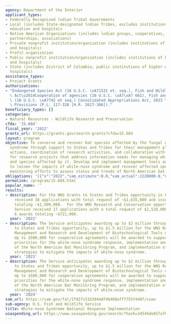 ```yaml
---
agency: Department of the Interior
applicant_types:
- Federally Recognized lndian Tribal Governments
- Local (includes State-designated lndian Tribes, excludes institutions of higher
  education and hospitals
- Native American Organizations (includes lndian groups, cooperatives, corporations,
  partnerships, associations)
- Private nonprofit institution/organization (includes institutions of higher education
  and hospitals)
- Profit organization
- Public nonprofit institution/organization (includes institutions of higher education
  and hospitals)
- State (includes District of Columbia, public institutions of higher education and
  hospitals)
assistance_types:
- Project Grants
authorizations:
- "Endangered Species Act (16 U.S.C. \xA71531 et. seq.), Fish and Wildlife Coordination\
  \ Act\u2014Cooperation of agencies (16 U.S.C. \xA7\xA7 661), Fish and Wildlife Act\
  \ (16 U.S.C. \xA7742 et seq.) Consolidated Appropriations Act, 2023 \u2013 Administrative\
  \ Provisions (P.L. 117-328 [H.R. 2617-306])."
beneficiary_types: []
categories:
- Natural Resources - Wildlife Research and Preservation
cfda: '15.684'
fiscal_year: '2022'
grants_url: https://grants.gov/search-grants?cfda=15.684
layout: program
objective: To conserve and recover bat species affected by the fungal disease white-nose
  syndrome through support to States and Tribes for their management planning and
  actions, coordination of research activities, and collaboration with partners. Provide
  for research projects that address information needs for managing white-nose syndrome
  and species affected by it. Develop and implement management tools and strategies
  to lessen the impacts of white-nose syndrome and recover affected species. Conduct
  monitoring efforts to assess status and trends of North American bat populations.
obligations: '[{"x":"2022","sam_estimate":0.0,"sam_actual":2220000.0,"usa_spending_actual":1601227.07},{"x":"2023","sam_estimate":3500000.0,"sam_actual":0.0,"usa_spending_actual":1887512.62},{"x":"2024","sam_estimate":3000000.0,"sam_actual":0.0,"usa_spending_actual":429044.29}]'
permalink: /program/15.684.html
popular_name: ''
results:
- description: For the WNS Grants to States and Tribes opportunity in FY22, the Service
    received 38 applications with total request of ~$1,635,000 and issued 38 awards
    totaling ~$1,500,000.  For the WNS Research and Conservation opportunity, the
    Service received 17 applications with a total request of $2,528,000 and issued
    6 awards totaling ~$721,000.
  year: '2022'
- description: The Service anticipates awarding up to $2 million through the WNS Grants
    to States and Tribes opportunity, up to $1.5 million for the WNS Research and
    Management and Research and Development of Biotechnological Tools opportunities.
    Up to $500,000 for cooperative agreements will be awarded to support national
    priorities for the white-nose syndrome response, implementation and coordination
    of the North American Bat Monitoring Program, and implementation of management
    strategies to mitigate the impacts of white-nose syndrome.
  year: '2023'
- description: The Service anticipates awarding up to $2 million through the WNS Grants
    to States and Tribes opportunity, up to $1.5 million for the WNS Research and
    Management and Research and Development of Biotechnological Tools opportunities.
    Up to $500,000 for cooperative agreements will be awarded to support national
    priorities for the white-nose syndrome response, implementation and coordination
    of the North American Bat Monitoring Program, and implementation of management
    strategies to mitigate the impacts of white-nose syndrome.
  year: '2024'
sam_url: https://sam.gov/fal/2fd27c51b3044df4b460afff755f440f/view
sub-agency: U.S. Fish and Wildlife Service
title: White-nose Syndrome National Response Implementation
usaspending_url: https://www.usaspending.gov/search/?hash=3d545de857a70899661267ac2926548e
---
```

